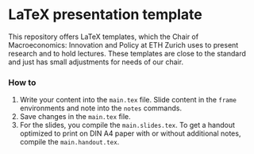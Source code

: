 # LaTeX presentation template

This repository offers LaTeX templates, which the Chair of Macroeconomics: Innovation and Policy at ETH Zurich uses to present research and to hold lectures. These templates are close to the standard and just has small adjustments for needs of our chair.

### How to

1. Write your content into the `main.tex` file. Slide content in the `frame` environments and note into the `notes` commands.
2. Save changes in the `main.tex` file.
3. For the slides, you compile the `main.slides.tex`. To get a handout optimized to print on DIN A4 paper with or without additional notes, compile the `main.handout.tex`.

